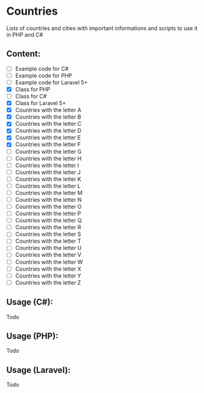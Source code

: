 # Countries
Lists of countries and cities with important informations and scripts to use it in PHP and C#

## Content:
- [ ] Example code for C#
- [ ] Example code for PHP
- [ ] Example code for Laravel 5+
- [x] Class for PHP
- [ ] Class for C#
- [x] Class for Laravel 5+
- [x] Countries with the letter A
- [x] Countries with the letter B
- [x] Countries with the letter C
- [x] Countries with the letter D
- [x] Countries with the letter E
- [x] Countries with the letter F
- [ ] Countries with the letter G
- [ ] Countries with the letter H
- [ ] Countries with the letter I
- [ ] Countries with the letter J
- [ ] Countries with the letter K
- [ ] Countries with the letter L
- [ ] Countries with the letter M
- [ ] Countries with the letter N
- [ ] Countries with the letter O
- [ ] Countries with the letter P
- [ ] Countries with the letter Q
- [ ] Countries with the letter R
- [ ] Countries with the letter S
- [ ] Countries with the letter T
- [ ] Countries with the letter U
- [ ] Countries with the letter V
- [ ] Countries with the letter W
- [ ] Countries with the letter X
- [ ] Countries with the letter Y
- [ ] Countries with the letter Z

## Usage (C#):
Todo

## Usage (PHP):
Todo

## Usage (Laravel):
Todo
